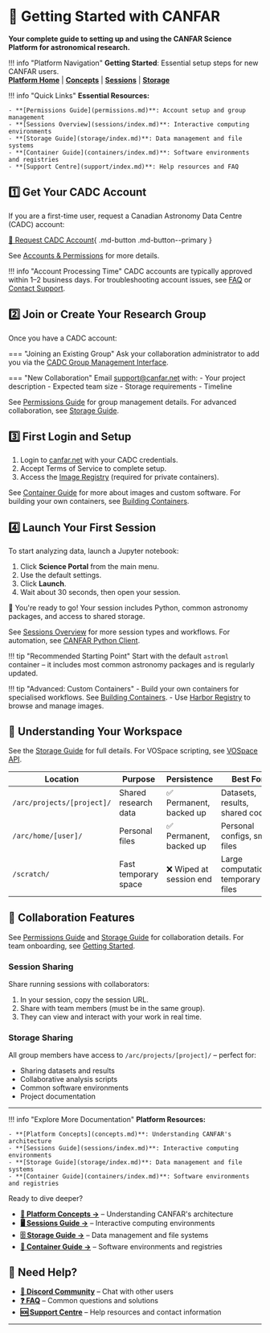 

# 🚀 Getting Started with CANFAR

**Your complete guide to setting up and using the CANFAR Science Platform for astronomical research.**

!!! info "Platform Navigation"
    **Getting Started**: Essential setup steps for new CANFAR users.  
    **[Platform Home](index.md)** | **[Concepts](concepts.md)** | **[Sessions](sessions/index.md)** | **[Storage](storage/index.md)**

!!! info "Quick Links"
    **Essential Resources:**
    
    - **[Permissions Guide](permissions.md)**: Account setup and group management
    - **[Sessions Overview](sessions/index.md)**: Interactive computing environments
    - **[Storage Guide](storage/index.md)**: Data management and file systems
    - **[Container Guide](containers/index.md)**: Software environments and registries
    - **[Support Centre](support/index.md)**: Help resources and FAQ


## 1️⃣ Get Your CADC Account

If you are a first-time user, request a Canadian Astronomy Data Centre (CADC) account:

[🔗 Request CADC Account](https://www.cadc-ccda.hia-iha.nrc-cnrc.gc.ca/en/auth/request.html){ .md-button .md-button--primary }

See [Accounts & Permissions](permissions.md) for more details.


!!! info "Account Processing Time"
    CADC accounts are typically approved within 1–2 business days.
    For troubleshooting account issues, see [FAQ](support/faq.md) or [Contact Support](support/index.md).



## 2️⃣ Join or Create Your Research Group

Once you have a CADC account:

=== "Joining an Existing Group"
    Ask your collaboration administrator to add you via the [CADC Group Management Interface](https://www.cadc-ccda.hia-iha.nrc-cnrc.gc.ca/en/groups/).

=== "New Collaboration"
    Email [support@canfar.net](mailto:support@canfar.net) with:
    - Your project description
    - Expected team size
    - Storage requirements
    - Timeline


See [Permissions Guide](permissions.md) for group management details. For advanced collaboration, see [Storage Guide](storage/index.md).


## 3️⃣ First Login and Setup

1. Login to [canfar.net](https://www.canfar.net) with your CADC credentials.
2. Accept Terms of Service to complete setup.
3. Access the [Image Registry](https://images.canfar.net) (required for private containers).


See [Container Guide](containers/index.md) for more about images and custom software. For building your own containers, see [Building Containers](containers/build.md).


## 4️⃣ Launch Your First Session

To start analyzing data, launch a Jupyter notebook:

1. Click **Science Portal** from the main menu.
2. Use the default settings.
3. Click **Launch**.
4. Wait about 30 seconds, then open your session.

🎉 You're ready to go! Your session includes Python, common astronomy packages, and access to shared storage.


See [Sessions Overview](sessions/index.md) for more session types and workflows. For automation, see [CANFAR Python Client](../client/home.md).


!!! tip "Recommended Starting Point"
    Start with the default `astroml` container – it includes most common astronomy packages and is regularly updated.

!!! tip "Advanced: Custom Containers"
    - Build your own containers for specialised workflows. See [Building Containers](containers/build.md).
    - Use [Harbor Registry](https://images.canfar.net/) to browse and manage images.



## 📁 Understanding Your Workspace


See the [Storage Guide](storage/index.md) for full details. For VOSpace scripting, see [VOSpace API](storage/vospace.md).

| Location | Purpose | Persistence | Best For |
|----------|---------|-------------|----------|
| `/arc/projects/[project]/` | Shared research data | ✅ Permanent, backed up | Datasets, results, shared code |
| `/arc/home/[user]/` | Personal files | ✅ Permanent, backed up | Personal configs, small files |
| `/scratch/` | Fast temporary space | ❌ Wiped at session end | Large computations, temporary files |



## 🤝 Collaboration Features


See [Permissions Guide](permissions.md) and [Storage Guide](storage/index.md) for collaboration details. For team onboarding, see [Getting Started](get-started.md).

### Session Sharing

Share running sessions with collaborators:

1. In your session, copy the session URL.
2. Share with team members (must be in the same group).
3. They can view and interact with your work in real time.

### Storage Sharing

All group members have access to `/arc/projects/[project]/` – perfect for:

- Sharing datasets and results
- Collaborative analysis scripts
- Common software environments
- Project documentation


---

!!! info "Explore More Documentation"
    **Platform Resources:**
    
    - **[Platform Concepts](concepts.md)**: Understanding CANFAR's architecture
    - **[Sessions Guide](sessions/index.md)**: Interactive computing environments
    - **[Storage Guide](storage/index.md)**: Data management and file systems
    - **[Container Guide](containers/index.md)**: Software environments and registries

Ready to dive deeper?

- **[📖 Platform Concepts →](concepts.md)** – Understanding CANFAR's architecture
- **[🖥️ Sessions Guide →](sessions/index.md)** – Interactive computing environments
- **[🗄️ Storage Guide →](storage/index.md)** – Data management and file systems
- **[🐳 Container Guide →](containers/index.md)** – Software environments and registries



## 💬 Need Help?

- **[💬 Discord Community](https://discord.gg/vcCQ8QBvBa)** – Chat with other users
- **[❓ FAQ](support/faq.md)** – Common questions and solutions
- **[🆘 Support Centre](support/index.md)** – Help resources and contact information

---


